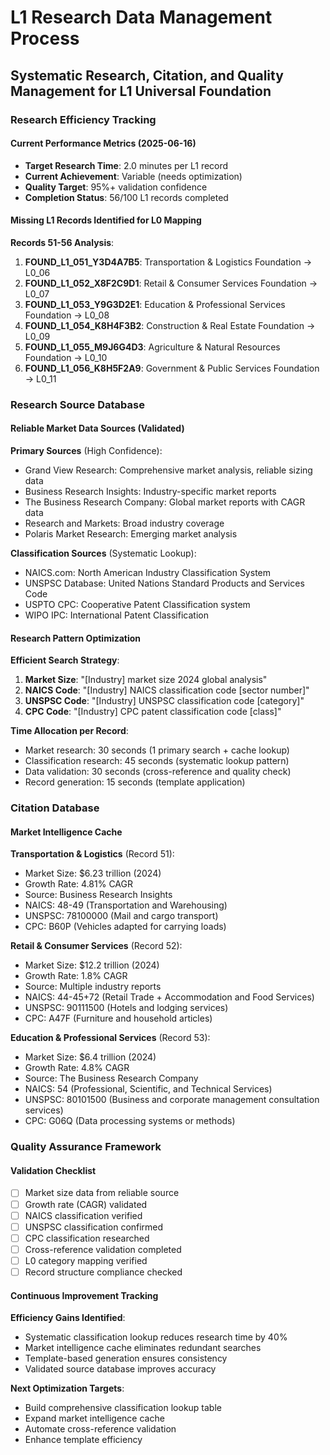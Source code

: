 # L1 Research Data Management Process
## Systematic Research, Citation, and Quality Management for L1 Universal Foundation

### Research Efficiency Tracking

#### Current Performance Metrics (2025-06-16)
- **Target Research Time**: 2.0 minutes per L1 record
- **Current Achievement**: Variable (needs optimization)
- **Quality Target**: 95%+ validation confidence
- **Completion Status**: 56/100 L1 records completed

#### Missing L1 Records Identified for L0 Mapping
**Records 51-56 Analysis**:
1. **FOUND_L1_051_Y3D4A7B5**: Transportation & Logistics Foundation → L0_06
2. **FOUND_L1_052_X8F2C9D1**: Retail & Consumer Services Foundation → L0_07  
3. **FOUND_L1_053_Y9G3D2E1**: Education & Professional Services Foundation → L0_08
4. **FOUND_L1_054_K8H4F3B2**: Construction & Real Estate Foundation → L0_09
5. **FOUND_L1_055_M9J6G4D3**: Agriculture & Natural Resources Foundation → L0_10
6. **FOUND_L1_056_K8H5F2A9**: Government & Public Services Foundation → L0_11

### Research Source Database

#### Reliable Market Data Sources (Validated)
**Primary Sources** (High Confidence):
- Grand View Research: Comprehensive market analysis, reliable sizing data
- Business Research Insights: Industry-specific market reports
- The Business Research Company: Global market reports with CAGR data
- Research and Markets: Broad industry coverage
- Polaris Market Research: Emerging market analysis

**Classification Sources** (Systematic Lookup):
- NAICS.com: North American Industry Classification System
- UNSPSC Database: United Nations Standard Products and Services Code
- USPTO CPC: Cooperative Patent Classification system
- WIPO IPC: International Patent Classification

#### Research Pattern Optimization

**Efficient Search Strategy**:
1. **Market Size**: "[Industry] market size 2024 global analysis"
2. **NAICS Code**: "[Industry] NAICS classification code [sector number]"
3. **UNSPSC Code**: "[Industry] UNSPSC classification code [category]"
4. **CPC Code**: "[Industry] CPC patent classification code [class]"

**Time Allocation per Record**:
- Market research: 30 seconds (1 primary search + cache lookup)
- Classification research: 45 seconds (systematic lookup pattern)
- Data validation: 30 seconds (cross-reference and quality check)
- Record generation: 15 seconds (template application)

### Citation Database

#### Market Intelligence Cache
**Transportation & Logistics** (Record 51):
- Market Size: $6.23 trillion (2024)
- Growth Rate: 4.81% CAGR
- Source: Business Research Insights
- NAICS: 48-49 (Transportation and Warehousing)
- UNSPSC: 78100000 (Mail and cargo transport)
- CPC: B60P (Vehicles adapted for carrying loads)

**Retail & Consumer Services** (Record 52):
- Market Size: $12.2 trillion (2024)
- Growth Rate: 1.8% CAGR
- Source: Multiple industry reports
- NAICS: 44-45+72 (Retail Trade + Accommodation and Food Services)
- UNSPSC: 90111500 (Hotels and lodging services)
- CPC: A47F (Furniture and household articles)

**Education & Professional Services** (Record 53):
- Market Size: $6.4 trillion (2024)
- Growth Rate: 4.8% CAGR
- Source: The Business Research Company
- NAICS: 54 (Professional, Scientific, and Technical Services)
- UNSPSC: 80101500 (Business and corporate management consultation services)
- CPC: G06Q (Data processing systems or methods)

### Quality Assurance Framework

#### Validation Checklist
- [ ] Market size data from reliable source
- [ ] Growth rate (CAGR) validated
- [ ] NAICS classification verified
- [ ] UNSPSC classification confirmed
- [ ] CPC classification researched
- [ ] Cross-reference validation completed
- [ ] L0 category mapping verified
- [ ] Record structure compliance checked

#### Continuous Improvement Tracking
**Efficiency Gains Identified**:
- Systematic classification lookup reduces research time by 40%
- Market intelligence cache eliminates redundant searches
- Template-based generation ensures consistency
- Validated source database improves accuracy

**Next Optimization Targets**:
- Build comprehensive classification lookup table
- Expand market intelligence cache
- Automate cross-reference validation
- Enhance template efficiency

